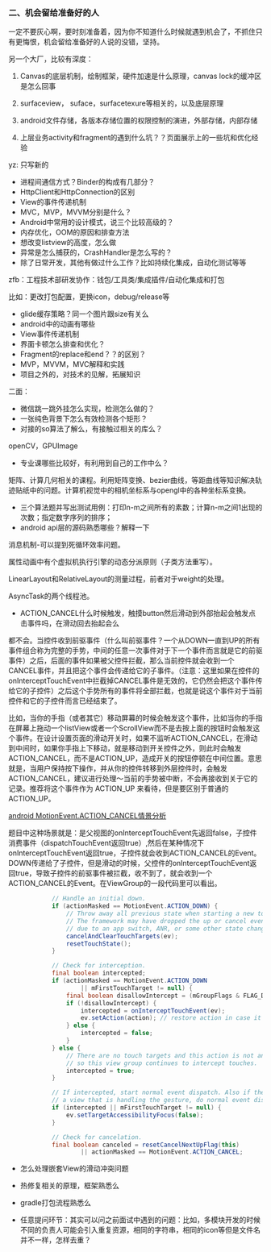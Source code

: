 ### 二、机会留给准备好的人

一定不要灰心啊，要时刻准备着，因为你不知道什么时候就遇到机会了，不抓住只有更悔恨，机会留给准备好的人说的没错，坚持。

另一个大厂，比较有深度：

1. Canvas的底层机制，绘制框架，硬件加速是什么原理，canvas lock的缓冲区是怎么回事

2. surfaceview， suface，surfacetexure等相关的，以及底层原理

3. android文件存储，各版本存储位置的权限控制的演进，外部存储，内部存储

4. 上层业务activity和fragment的遇到什么坑？？页面展示上的一些坑和优化经验

yz: 只写新的

* 进程间通信方式？Binder的构成有几部分？
* HttpClient和HttpConnection的区别
* View的事件传递机制
* MVC，MVP，MVVM分别是什么？
* Android中常用的设计模式，说三个比较高级的？
* 内存优化，OOM的原因和排查方法
* 想改变listview的高度，怎么做
* 异常是怎么捕获的，CrashHandler是怎么写的？
* 除了日常开发，其他有做过什么工作？比如持续化集成，自动化测试等等

zfb：工程技术部研发协作：钱包/工具类/集成插件/自动化集成和打包

比如：更改打包配置，更换icon，debug/release等

* glide缓存策略？同一个图片跟size有关么
* android中的动画有哪些
* View事件传递机制
* 界面卡顿怎么排查和优化？
* Fragment的replace和end？？的区别？
* MVP，MVVM，MVC解释和实践
* 项目之外的，对技术的见解，拓展知识

二面：

* 微信跳一跳外挂怎么实现，检测怎么做的？
* 一张纯色背景下怎么有效检测各个矩形？
* 对接的so算法了解么，有接触过相关的库么？

openCV，GPUImage

* 专业课哪些比较好，有利用到自己的工作中么？

矩阵、计算几何相关的课程。利用矩阵变换、bezier曲线，等距曲线等知识解决轨迹贴纸中的问题。计算机视觉中的相机坐标系与opengl中的各种坐标系变换。

* 三个算法题并写出测试用例：打印n-m之间所有的素数；计算n-m之间1出现的次数；指定数字序列的排序；
* android api层的源码熟悉哪些？解释一下

消息机制-可以提到死循环效率问题。

属性动画中有个虚拟机执行引擎的动态分派原则（子类方法重写）。

LinearLayout和RelativeLayout的测量过程，前者对于weight的处理。

AsyncTask的两个线程池。

* ACTION\_CANCEL什么时候触发，触摸button然后滑动到外部抬起会触发点击事件吗，在滑动回去抬起会么

都不会。当控件收到前驱事件（什么叫前驱事件？一个从DOWN一直到UP的所有事件组合称为完整的手势，中间的任意一次事件对于下一个事件而言就是它的前驱事件）之后，后面的事件如果被父控件拦截，那么当前控件就会收到一个CANCEL事件，并且把这个事件会传递给它的子事件。（注意：这里如果在控件的onInterceptTouchEvent中拦截掉CANCEL事件是无效的，它仍然会把这个事件传给它的子控件）之后这个手势所有的事件将全部拦截，也就是说这个事件对于当前控件和它的子控件而言已经结束了。

比如，当你的手指（或者其它）移动屏幕的时候会触发这个事件，比如当你的手指在屏幕上拖动一个listView或者一个ScrollView而不是去按上面的按钮时会触发这个事件。在设计设置页面的滑动开关时，如果不监听ACTION\_CANCEL，在滑动到中间时，如果你手指上下移动，就是移动到开关控件之外，则此时会触发ACTION\_CANCEL，而不是ACTION\_UP，造成开关的按钮停顿在中间位置。意思就是，当用户保持按下操作，并从你的控件转移到外层控件时，会触发ACTION\_CANCEL，建议进行处理～当前的手势被中断，不会再接收到关于它的记录。推荐将这个事件作为 ACTION\_UP 来看待，但是要区别于普通的 ACTION\_UP。

[android MotionEvent.ACTION\_CANCEL情景分析](http://blog.csdn.net/y444400/article/details/53435696)

题目中这种场景就是：是父视图的onInterceptTouchEvent先返回false，子控件消费事件（dispatchTouchEvent返回true）,然后在某种情况下onInterceptTouchEvent返回true，子控件就会收到ACTION\_CANCEL的Event。DOWN传递给了子控件，但是滑动的时候，父控件的onInterceptTouchEvent返回true，导致子控件的前驱事件被拦截，收不到了，就会收到一个ACTION\_CANCEL的Event。在ViewGroup的一段代码里可以看出。

```java
            // Handle an initial down.
            if (actionMasked == MotionEvent.ACTION_DOWN) {
                // Throw away all previous state when starting a new touch gesture.
                // The framework may have dropped the up or cancel event for the previous gesture
                // due to an app switch, ANR, or some other state change.
                cancelAndClearTouchTargets(ev);
                resetTouchState();
            }

            // Check for interception.
            final boolean intercepted;
            if (actionMasked == MotionEvent.ACTION_DOWN
                    || mFirstTouchTarget != null) {
                final boolean disallowIntercept = (mGroupFlags & FLAG_DISALLOW_INTERCEPT) != 0;
                if (!disallowIntercept) {
                    intercepted = onInterceptTouchEvent(ev);
                    ev.setAction(action); // restore action in case it was changed
                } else {
                    intercepted = false;
                }
            } else {
                // There are no touch targets and this action is not an initial down
                // so this view group continues to intercept touches.
                intercepted = true;
            }

            // If intercepted, start normal event dispatch. Also if there is already
            // a view that is handling the gesture, do normal event dispatch.
            if (intercepted || mFirstTouchTarget != null) {
                ev.setTargetAccessibilityFocus(false);
            }

            // Check for cancelation.
            final boolean canceled = resetCancelNextUpFlag(this)
                    || actionMasked == MotionEvent.ACTION_CANCEL;
```

* 怎么处理嵌套View的滑动冲突问题

* 热修复相关的原理，框架熟悉么

* gradle打包流程熟悉么
* 任意提问环节：其实可以问之前面试中遇到的问题：比如，多模块开发的时候不同的负责人可能会引入重复资源，相同的字符串，相同的icon等但是文件名并不一样，怎样去重？



